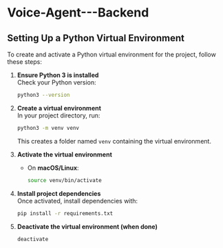 # Voice-Agent---Backend

## Setting Up a Python Virtual Environment

To create and activate a Python virtual environment for the project, follow these steps:

1. **Ensure Python 3 is installed**  
   Check your Python version:
   ```bash
   python3 --version
   ```

2. **Create a virtual environment**  
   In your project directory, run:
   ```bash
   python3 -m venv venv
   ```
   This creates a folder named `venv` containing the virtual environment.

3. **Activate the virtual environment**  
   - On **macOS/Linux**:
     ```bash
     source venv/bin/activate
     ```

4. **Install project dependencies**  
   Once activated, install dependencies with:
   ```bash
   pip install -r requirements.txt
   ```

5. **Deactivate the virtual environment (when done)**  
   ```bash
   deactivate
   ```